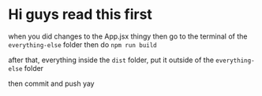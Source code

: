 # Hi guys read this first

when you did changes to the App.jsx thingy then go to the terminal of the `everything-else` folder then do `npm run build`

after that, everything inside the `dist` folder, put it outside of the `everything-else` folder

then commit and push yay
